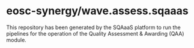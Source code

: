 <!--
SPDX-FileCopyrightText: Copyright contributors to the Software Quality Assurance as a Service (SQAaaS) project <sqaaas@ibergrid.eu>

SPDX-License-Identifier: GPL-3.0-only
-->

# eosc-synergy/wave.assess.sqaaas
This repository has been generated by the SQAaaS platform to run the pipelines
for the operation of the
Quality Assessment & Awarding (QAA)
module.